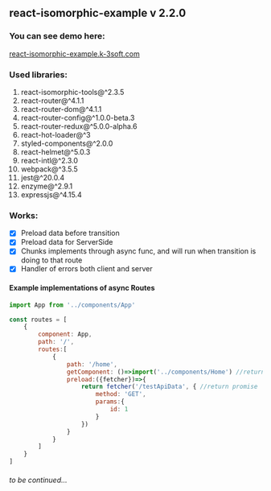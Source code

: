## react-isomorphic-example v 2.2.0


### You can see demo here:

[react-isomorphic-example.k-3soft.com](http://react-isomorphic-example.k-3soft.com)


### Used libraries:

 1. react-isomorphic-tools@^2.3.5
 2. react-router@^4.1.1
 3. react-router-dom@^4.1.1
 4. react-router-config@^1.0.0-beta.3
 5. react-router-redux@^5.0.0-alpha.6
 6. react-hot-loader@^3
 7. styled-components@^2.0.0
 8. react-helmet@^5.0.3
 9. react-intl@^2.3.0
 10. webpack@^3.5.5
 11. jest@^20.0.4
 12. enzyme@^2.9.1
 13. expressjs@^4.15.4

### Works:

 - [x] Preload data before transition
 - [x] Preload data for ServerSide
 - [x] Chunks implements through async func, and will run when transition is doing to that route
 - [x] Handler of errors both client and server
 
#### Example implementations of async Routes
 
 ```js
 import App from '../components/App'
 
 const routes = [
     {
         component: App,
         path: '/',
         routes:[
             {
                 path: '/home',
                 getComponent: ()=>import('../components/Home') //returns promise,
                 preload:({fetcher})=>{
                     return fetcher('/testApiData', { //return promise
                         method: 'GET',
                         params:{
                             id: 1
                         }
                     })
                 }
             }
         ]
     }
 ]
 ```
 
###### to be continued...